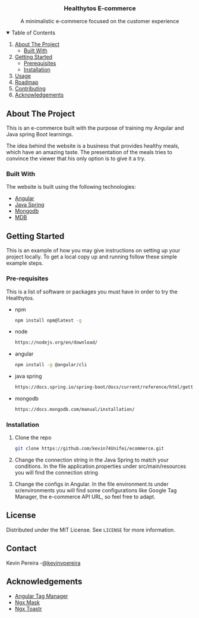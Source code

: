 <p align="center">
  <h3 align="center">Healthytos E-commerce</h3>
   <p align="center">
    A minimalistic e-commerce focused on the customer experience
  </p>
</p>



<!-- TABLE OF CONTENTS -->
<details open="open">
  <summary>Table of Contents</summary>
  <ol>
    <li>
      <a href="#about-the-project">About The Project</a>
      <ul>
        <li><a href="#built-with">Built With</a></li>
      </ul>
    </li>
    <li>
      <a href="#getting-started">Getting Started</a>
      <ul>
        <li><a href="#prerequisites">Prerequisites</a></li>
        <li><a href="#installation">Installation</a></li>
      </ul>
    </li>
    <li><a href="#usage">Usage</a></li>
    <li><a href="#roadmap">Roadmap</a></li>
    <li><a href="#contributing">Contributing</a></li>
    <li><a href="#acknowledgements">Acknowledgements</a></li>
  </ol>
</details>



<!-- ABOUT THE PROJECT -->
## About The Project
This is an e-commerce built with the purpose of training my Angular and Java spring Boot learnings. 

The idea behind the website is a business that provides healthy meals, which have an amazing taste. The presentation of the meals tries to convince the viewer that his only option is to give it a try. 

### Built With

The website is built using the following technologies: 
* [Angular](https://angular.io)
* [Java Spring](https://spring.io)
* [Mongodb](https://www.mongodb.com/3)
* [MDB](https://mdbootstrap.com/docs/angular)


<!-- GETTING STARTED -->
## Getting Started

This is an example of how you may give instructions on setting up your project locally.
To get a local copy up and running follow these simple example steps.

### Pre-requisites

This is a list of software or packages you must have in order to try the Healthytos.
* npm
  ```sh
  npm install npm@latest -g
* node
  ```sh
  https://nodejs.org/en/download/
* angular
  ```sh
  npm install -g @angular/cli
* java spring
  ```sh
  https://docs.spring.io/spring-boot/docs/current/reference/html/getting-started.html
* mongodb
  ```sh
  https://docs.mongodb.com/manual/installation/
  ```

### Installation

1. Clone the repo
   ```sh
   git clone https://github.com/kevin74Unifei/ecommerce.git
   ```
2. Change the connection string in the Java Spring to match your conditions. In the file application.properties under src/main/resources you will find the connection string

3. Change the configs in Angular. In the file environment.ts under sr/environments you will find some configurations like Google Tag Manager, the e-commerce API URL, so feel free to adapt. 


<!-- LICENSE -->
## License

Distributed under the MIT License. See `LICENSE` for more information.



<!-- CONTACT -->
## Contact

Kevin Pereira -[@kevinvpereira](https://www.linkedin.com/in/kevinvpereira/)



<!-- ACKNOWLEDGEMENTS -->
## Acknowledgements
* [Angular Tag Manager](https://www.npmjs.com/package/angular-google-tag-manager)
* [Ngx Mask](https://www.npmjs.com/package/ngx-mask)
* [Ngx Toastr](https://www.npmjs.com/package/ngx-toastr)
